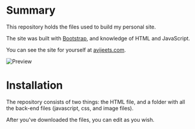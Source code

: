Summary
====

This repository holds the files used to build my personal site. 

The site was built with [Bootstrap](https://github.com/twitter/bootstrap), and knowledge of HTML and JavaScript.

You can see the site for yourself at [avijeets.com](http://avijeets.com/).

<img src="http://avijeets.com/index.png" alt="Preview">


Installation
====

The repository consists of two things: the HTML file, and a folder with all the back-end files (javascript, css, and image files).

After you've downloaded the files, you can edit as you wish.
